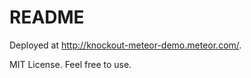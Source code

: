 README
======
Deployed at <http://knockout-meteor-demo.meteor.com/>.

MIT License. Feel free to use.
